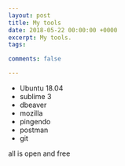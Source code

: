 ```yaml
---
layout: post
title: My tools
date: 2018-05-22 00:00:00 +0000
excerpt: My tools.
tags:

comments: false

---
```

* Ubuntu 18.04
* sublime 3
* dbeaver
* mozilla
* pingendo
* postman
* git

all is open and free